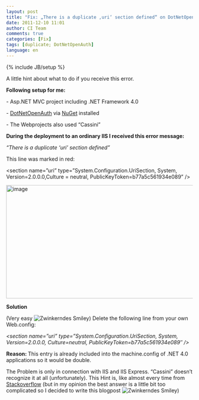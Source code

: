```yaml
---
layout: post
title: "Fix: „There is a duplicate ‚uri‘ section defined“ on DotNetOpenAuth"
date: 2011-12-10 11:01
author: CI Team
comments: true
categories: [Fix]
tags: [duplicate; DotNetOpenAuth]
language: en
---
```

{% include JB/setup %}

  
  <p>A little hint about what to do if you receive this error.</p>
<p><b>Following setup for me:</b></p>
<p>- Asp.NET MVC project including .NET Framework 4.0</p>
<p>- <a href="http://www.dotnetopenauth.net/">DotNetOpenAuth</a> via <a href="http://nuget.org/">NuGet</a> installed</p>
<p>- The Webprojects also used “Cassini”</p>  
  <p><b>During the deployment to an ordinary IIS I received this error message:</b></p>  
  <p><i>“There is a duplicate ‘uri’ section defined”</i></p>
<p><i></i></p>
<p>This line was marked in red:</p>
<p>&lt;section name=”uri” type=”System.Configuration.UriSection, System, Version=2.0.0.0,Culture = neutral, PublicKeyToken=b77a5c561934e089” /&gt;</p>
<p><img style="background-image: none; border-bottom: 0px; border-left: 0px; padding-left: 0px; padding-right: 0px; border-top: 0px; border-right: 0px; padding-top: 0px" title="image" border="0" alt="image" src="{{BASE_PATH}}/assets/wp-images-de/image_thumb601.png" width="593" height="306" /></p>  
  <p><b>Solution</b></p>  
  <p>(Very easy <img style="border-bottom-style: none; border-left-style: none; border-top-style: none; border-right-style: none" class="wlEmoticon wlEmoticon-winkingsmile" alt="Zwinkerndes Smiley" src="{{BASE_PATH}}/assets/wp-images-en/wlEmoticon-winkingsmile30.png" />) Delete the following line from your own Web.config:</p>
<p><em>&lt;section name=”uri” type=”System.Configuration.UriSection, System, Version=2.0.0.0, Culture=neutral, PublicKeyToken=b77a5c561934e089″ /&gt;</em></p>  
  <p><b>Reason: </b>This entry is already included into the machine.config of .NET 4.0 applications so it would be double. </p>
<p>The Problem is only in connection with IIS and IIS Express. “Cassini” doesn’t recognize it at all (unfortunately). This Hint is, like almost every time from <a href="http://stackoverflow.com/questions/2475329/steps-to-investigate-cause-of-web-config-duplicate-section">Stackoverflow</a> (but in my opinion the best answer is a little bit too complicated so I decided to write this blogpost <img style="border-bottom-style: none; border-left-style: none; border-top-style: none; border-right-style: none" class="wlEmoticon wlEmoticon-winkingsmile" alt="Zwinkerndes Smiley" src="{{BASE_PATH}}/assets/wp-images-en/wlEmoticon-winkingsmile30.png" />) </p>
